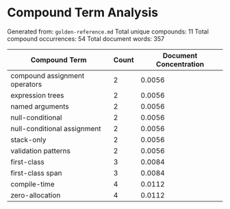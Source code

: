 # Compound Term Analysis

Generated from: `golden-reference.md`
Total unique compounds: 11
Total compound occurrences: 54
Total document words: 357

| Compound Term | Count | Document Concentration |
|---------------|-------|------------------------|
| compound assignment operators | 2 | 0.0056 |
| expression trees | 2 | 0.0056 |
| named arguments | 2 | 0.0056 |
| null-conditional | 2 | 0.0056 |
| null-conditional assignment | 2 | 0.0056 |
| stack-only | 2 | 0.0056 |
| validation patterns | 2 | 0.0056 |
| first-class | 3 | 0.0084 |
| first-class span | 3 | 0.0084 |
| compile-time | 4 | 0.0112 |
| zero-allocation | 4 | 0.0112 |
